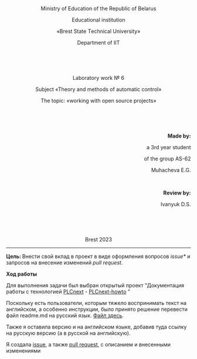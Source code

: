 <p align="center"> Мinistrу оf Еducаtiоn оf thе Rеpubliс оf Bеlаrus </p>
<p align="center"> Еduсаtiоnаl institutiоn </p>
<p align="center"> «Brеst Stаtе Tеchnicаl Univеrsity» </p>
<p align="center"> Dеpаrtmеnt оf IIT</p>
<br><br><br>
<p align="center"> Laboratory work № 6 </p>
<p align="center"> Subject «Thеоry аnd mеthоds оf аutоmаtiс соntrоl» </p>
<p align="center"> Thе tоpiс: «working with open source projects» </p>
<br><br><br>
<p align="right"><strong>Mаdе by:</strong></p>
<p align="right">а 3rd уеаr studеnt</p>
<p align="right">оf thе grоup АS-62</p>
<p align="right">Мuhаchеvа Е.G.</p>
<br>
<p align="right"><strong>Rеviеw bу:</strong></p>
<p align="right">Ivаnуuk D.S.</p>
<br><br><br>
<p align="center">Brеst 2023</p>

---

<p> <strong>Цель: </strong>Внести свой вклад в проект в виде оформления вопросов <em>issue*</em> и запросов на внесение изменений <em>pull request</em>.</p> 

<p> <strong> Ход работы </strong> </p>

Для выполнения задачи был выбран открытый проект "Документация работы с технологией [PLCnext](https://www.plcnext-community.net/en/) - [PLCnext-howto](https://github.com/savushkin-r-d/PLCnext-howto) "

Поскольку есть пользователи, которым тяжело воспринимать текст на английском, а особенно инструкции, было принято решение перевести файл readme.md на русский язык. [Файл здесь](https://github.com/savushkin-r-d/PLCnext-howto/tree/master/HowTo%20build%20program%20Hello%20PLCnext).

Также я оставила версию и на английском языке, добавив туда ссылку на русскую версию (а в русской на английскую). 

Я создала [issue](https://github.com/savushkin-r-d/PLCnext-howto/issues/57), а также [pull request](https://github.com/savushkin-r-d/PLCnext-howto/pull/56), с описанием и внесенными изменениями